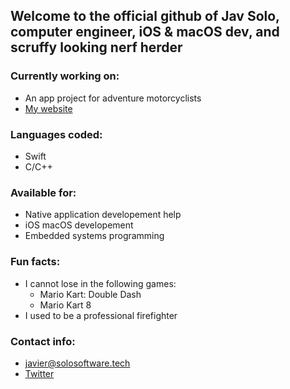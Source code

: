 <!--
**jav-solo/jav-solo** is a ✨ _special_ ✨ repository because its `README.md` (this file) appears on your GitHub profile.

Here are some ideas to get you started:

- 🔭 I’m currently working on ...
- 🌱 I’m currently learning ...
- 👯 I’m looking to collaborate on ...
- 🤔 I’m looking for help with ...
- 💬 Ask me about ...
- 📫 How to reach me: ...
- 😄 Pronouns: ...
- ⚡ Fun fact: ...
-->

## Welcome to the official github of Jav Solo, computer engineer, iOS & macOS dev, and scruffy looking nerf herder

### Currently working on:
- An app project for adventure motorcyclists
- [My website](javsolo.codes)

### Languages coded:
- Swift
- C/C++

### Available for:
- Native application developement help
- iOS macOS developement
- Embedded systems programming

### Fun facts: 
- I cannot lose in the following games: 
  - Mario Kart: Double Dash 
  - Mario Kart 8
- I used to be a professional firefighter

### Contact info:
- javier@solosoftware.tech
- [Twitter](https://twitter.com/jav_solo)

